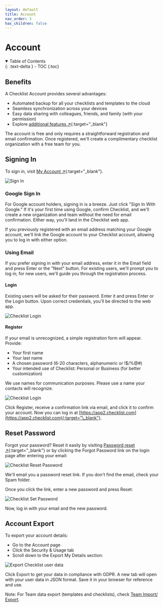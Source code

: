 ```yaml
---
layout: default
title: Account
nav_order: 3
has_children: false
---
```


# Account

<details open markdown="block">
  <summary>
    Table of Contents
  </summary>
  {: .text-delta }
- TOC
{:toc}
</details>

## Benefits

A Checklist Account provides several advantages:

- Automated backup for all your checklists and templates to the cloud
- Seamless synchronization across your devices
- Easy data sharing with colleagues, friends, and family (with your permission)
- Explore [additional features ↗](https://checklist.com/features){:target="\_blank"}

The account is free and only requires a straightforward registration and email confirmation. Once registered, we'll create a complimentary checklist organization with a free team for you.

## Signing In

To sign in, visit [My Account ↗](https://app2.checklist.com){:target="\_blank"}.

![Sign In](/assets/images/account/signin.png)

### Google Sign In

For Google account holders, signing in is a breeze. Just click "Sign In With Google." If it's your first time using Google, confirm Checklist, and we'll create a new organization and team without the need for email confirmation. Either way, you'll land in the Checklist web app.

If you previously registered with an email address matching your Google account, we'll link the Google account to your Checklist account, allowing you to log in with either option.

### Using Email

If you prefer signing in with your email address, enter it in the Email field and press Enter or the "Next" button. For existing users, we'll prompt you to log in; for new users, we'll guide you through the registration process.

#### Login

Existing users will be asked for their password. Enter it and press Enter or the Login button. Upon correct credentials, you'll be directed to the web app.

![Checklist Login](/assets/images/account/login.png)

#### Register

If your email is unrecognized, a simple registration form will appear. Provide:

- Your first name
- Your last name
- A chosen password (6-20 characters, alphanumeric or !$/%@#)
- Your intended use of Checklist: Personal or Business (for better customization)

We use names for communication purposes. Please use a name your contacts will recognize.

![Checklist Login](/assets/images/account/login.png)

Click Register, receive a confirmation link via email, and click it to confirm your account. Now you can log in at [https://app2.checklist.com](https://app2.checklist.com){:target="\_blank"}.

## Reset Password

Forgot your password? Reset it easily by visiting [Password reset ↗](https://app2.checklist.com/password-forgotten){:target="\_blank"} or by clicking the Forgot Password link on the login page after entering your email:

![Checklist Reset Password](/assets/images/account/login-forgot-password.png)

We'll email you a password reset link. If you don't find the email, check your Spam folder.

Once you click the link, enter a new password and press Reset:

![Checklist Set Password](/assets/images/account/password-reset.png)

Now, log in with your email and the new password.

## Account Export

To export your account details:

- Go to the Account page
- Click the Security & Usage tab
- Scroll down to the Export My Details section:

![Export Checklist user data](/assets/images/account/user-export.png)

Click Export to get your data in compliance with GDPR. A new tab will open with your user data in JSON format. Save it in your browser for reference and use.

Note: For Team data export (templates and checklists), check [Team Import/ Export](/teams/import-export/).
